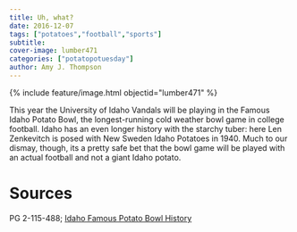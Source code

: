 ```yaml
---
title: Uh, what?
date: 2016-12-07
tags: ["potatoes","football","sports"]
subtitle: 
cover-image: lumber471
categories: ["potatopotuesday"]
author: Amy J. Thompson
---
```


{% include feature/image.html objectid="lumber471" %}

This year the University of Idaho Vandals will be playing in the Famous Idaho Potato Bowl, the longest-running cold weather bowl game in college football. Idaho has an even longer history with the starchy tuber: here Len Zenkevitch is posed with New Sweden Idaho Potatoes in 1940. Much to our dismay, though, its a pretty safe bet that the bowl game will be played with an actual football and not a giant Idaho potato.

# Sources

PG 2-115-488; [Idaho Famous Potato Bowl History](https://www.famousidahopotatobowl.com/the-bowl/history/)